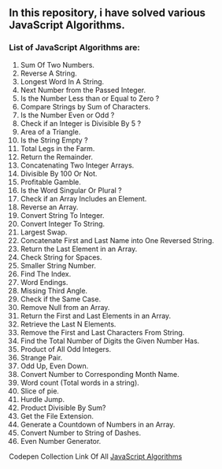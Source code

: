 ## In this repository, i have solved various JavaScript Algorithms.

### List of JavaScript Algorithms are:

1. Sum Of Two Numbers.
1. Reverse A String.
1. Longest Word In A String.
1. Next Number from the Passed Integer.
1. Is the Number Less than or Equal to Zero ?
1. Compare Strings by Sum of Characters.
1. Is the Number Even or Odd ?
1. Check if an Integer is Divisible By 5 ?
1. Area of a Triangle.
1. Is the String Empty ?
1. Total Legs in the Farm.
1. Return the Remainder.
1. Concatenating Two Integer Arrays.
1. Divisible By 100 Or Not.
1. Profitable Gamble.
1. Is the Word Singular Or Plural ?
1. Check if an Array Includes an Element.
1. Reverse an Array.
1. Convert String To Integer.
1. Convert Integer To String.
1. Largest Swap.
1. Concatenate First and Last Name into One Reversed String.
1. Return the Last Element in an Array.
1. Check String for Spaces.
1. Smaller String Number.
1. Find The Index.
1. Word Endings.
1. Missing Third Angle.
1. Check if the Same Case.
1. Remove Null from an Array.
1. Return the First and Last Elements in an Array.
1. Retrieve the Last N Elements.
1. Remove the First and Last Characters From String.
1. Find the Total Number of Digits the Given Number Has.
1. Product of All Odd Integers.
1. Strange Pair.
1. Odd Up, Even Down.
1. Convert Number to Corresponding Month Name.
1. Word count (Total words in a string).
1. Slice of pie.
1. Hurdle Jump.
1. Product Divisible By Sum?
1. Get the File Extension.
1. Generate a Countdown of Numbers in an Array.
1. Convert Number to String of Dashes.
1. Even Number Generator.

Codepen Collection Link Of All [JavaScript Algorithms](https://codepen.io/collection/nkwMPb/)